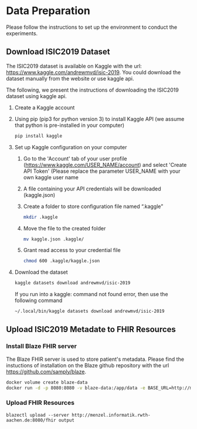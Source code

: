 # Data Preparation

Please follow the instructions to set up the environment to conduct the experiments.

## Download ISIC2019 Dataset

The ISIC2019 dataset is available on Kaggle with the url: https://www.kaggle.com/andrewmvd/isic-2019. You could download the dataset manually from the website or use kaggle api. 

The following, we present the instructions of downloading the ISIC2019 dataset using kaggle api. 

1. Create a Kaggle account

2. Using pip (pip3 for python version 3) to install Kaggle API (we assume that python is pre-installed in your computer)

   ```bash
   pip install kaggle
   ```

3. Set up Kaggle     configuration on your computer

   1. Go to the 'Account' tab of your user profile (https://www.kaggle.com/USER_NAME/account) and select 'Create API Token' (Please replace the parameter USER_NAME with your own kaggle user name

   2. A file containing your API credentials will be downloaded (kaggle.json)

   3. Create a folder to store configuration file named “.kaggle”

      ```bash
      mkdir .kaggle
      ```

   4. Move the file to the created folder

      ```bash
      mv kaggle.json .kaggle/
      ```

   5. Grant read access to your credential file

      ```bash
      chmod 600 .kaggle/kaggle.json
      ```

4. Download the dataset

   ```bash
   kaggle datasets download andrewmvd/isic-2019
   ```

   If you run into a kaggle: command not found error, then use the following command

   ```bash
   ~/.local/bin/kaggle datasets download andrewmvd/isic-2019
   ```

## Upload ISIC2019 Metadate to FHIR Resources

### Install Blaze FHIR server
The Blaze FHIR server is used to store patient's metadata. 
Please find the instuctions of installation on the Blaze github repository with the url https://github.com/samply/blaze.

```bash
docker volume create blaze-data
docker run -d -p 8080:8080 -v blaze-data:/app/data -e BASE_URL=http://menzel.informatik.rwth-aachen.de:8080 --name blaze-latest samply/blaze:0.9.0-alpha.14 
```

### Upload FHIR Resources

```
blazectl upload --server http://menzel.informatik.rwth-aachen.de:8080/fhir output
```